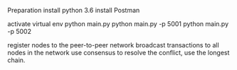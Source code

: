 Preparation
install python 3.6
install Postman

activate virtual env
python main.py
python main.py -p 5001
python main.py -p 5002

register nodes to the peer-to-peer network
broadcast transactions to all nodes in the network
use consensus to resolve the conflict, use the longest chain.
